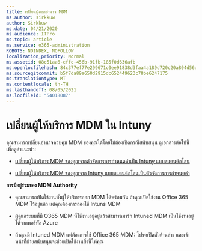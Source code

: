 ```yaml
---
title: เปลี่ยนผู้ออกอํานาจ MDM
ms.author: sirkkuw
author: Sirkkuw
ms.date: 04/21/2020
ms.audience: ITPro
ms.topic: article
ms.service: o365-administration
ROBOTS: NOINDEX, NOFOLLOW
localization_priority: Normal
ms.assetid: 08c51aa6-cffc-456b-91fb-185f0d636afb
ms.openlocfilehash: 84c377ef77e299671c0ee91838d3faa4a189d720c20a804d56d3323823b701c2
ms.sourcegitcommit: b5f7da89a650d2915dc652449623c78be6247175
ms.translationtype: MT
ms.contentlocale: th-TH
ms.lasthandoff: 08/05/2021
ms.locfileid: "54018087"
---
```

# <a name="change-intune-mdm-authority"></a>เปลี่ยนผู้ให้บริการ MDM ใน Intuny

คุณสามารถเปลี่ยนอํานาจควบคุม MDM ของคุณได้โดยไม่ต้องเปิดกรณีสนับสนุน ดูเอกสารต่อไปนี้เพื่อดูคําแนะนํา:
  
- [เปลี่ยนผู้ให้บริการ MDM ของคุณจากตัวจัดการการกําหนดค่าเป็น Intuny แบบสแตนด์อโลน](https://docs.microsoft.com/configmgr/mdm/deploy-use/migrate-change-mdm-authority)
    
- [เปลี่ยนผู้ให้บริการ MDM ของคุณจาก Intuny แบบสแตนด์อโลนเป็นตัวจัดการการกําหนดค่า](https://docs.microsoft.com/configmgr/mdm/deploy-use/change-mdm-authority)
    
 **การมีอยู่ร่วมของ MDM Authority**
  
- คุณสามารถเปิดใช้งานทั้งผู้ให้บริการออก MDM ได้พร้อมกัน ถ้าคุณเปิดใช้งาน Office 365 MDM ไว้อยู่แล้ว แต่คุณต้องการลองใช้ Intuns MDM
    
- ผู้ดูแลระบบที่มี O365 MDM ที่ใช้งานอยู่อยู่แล้วสามารถมาร์ก Intuned MDM เป็นใช้งานอยู่ได้จากพอร์ทัล Azure
    
- ถ้าคุณมี Intuned MDM แต่ต้องการใช้ Office 365 MDM: โปรดเปิดตั๋วด้านล่าง และเจ้าหน้าที่ฝ่ายสนับสนุนจะช่วยเปิดใช้งานสิ่งนี้ให้คุณ
    


